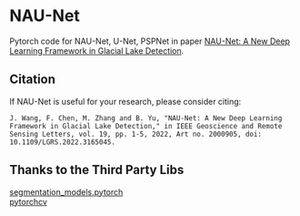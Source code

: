 # NAU-Net
Pytorch code for NAU-Net, U-Net, PSPNet in paper [NAU-Net: A New Deep Learning Framework in Glacial Lake Detection](https://doi.org/10.1109/LGRS.2022.3165045).
## Citation
If NAU-Net is useful for your research, please consider citing:
```
J. Wang, F. Chen, M. Zhang and B. Yu, "NAU-Net: A New Deep Learning Framework in Glacial Lake Detection," in IEEE Geoscience and Remote Sensing Letters, vol. 19, pp. 1-5, 2022, Art no. 2000905, doi: 10.1109/LGRS.2022.3165045.
```
## Thanks to the Third Party Libs  
[segmentation_models.pytorch](https://github.com/qubvel/segmentation_models.pytorch)  
[pytorchcv](https://pypi.org/project/pytorchcv/)
